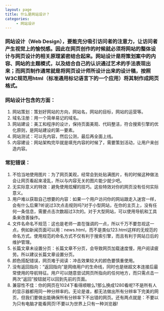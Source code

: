 ```yaml
---
layout: page
title: 什么是网站设计？
categories:
     - 网站设计
---
```


### 网站设计（Web Design），要能充分吸引访问者的注意力，让访问者产生视觉上的愉悦感。因此在网页创作的时候就必须将网站的整体设计与网页设计的相关原理紧密结合起来。网站设计是将策划案中的内容、网站的主题模式，以及结合自己的认识通过艺术的手法表现出来；而网页制作通常就是将网页设计师所设计出来的设计稿，按照W3C规范用html（标准通用标记语言下的一个应用）将其制作成网页格式。
### 网站设计包含的方面：
1. 网站策划：策划好网站的方向，网站名，网站的目标，网站的运营等。
2. 域名注册：用一个简单易记的域名。
3. 网站建设：美工和程序的设计，保持页面美观、代码整洁，符合搜索引擎的优化原则，是网站建设的第一要素。
4. 网站测试：可以先内容，然后公测，最后再全面上线。
5. 内容建设：网站架构完毕就是填充内容的时候了，需要策划活动，让用户来创造内容。

### 常犯错误：
1. 不恰当地使用图片：为了网页美观，经常会到处贴满图片，有的时候这种做法会让网页看起来凌乱，所以与内容无关的图片能少就少吧。
2. 无实际意义的特效：避免使用炫耀的技巧。这些特效对你的网页没有任何实际意义。
3. 用户难以获取自己想要的内容：如果一个用户访问你的网站跟走入迷宫一样，会有什么后果?听说过3次点击规则吗?对于小型网站，在你的主页上，没有任何一条信息，需要点击次数超过3次的。对于大型网站，可以使用导航和工具条来改善操作。
4. 文件名命名不规范：这也是老师一直在强调的一点，所以千万不要忽视这一点，例如新闻页面可以用：news.html，而不是类似123.html这样的无规范的命名方式。使用规范的命名方式不仅有利于搜索引擎，而且有利于网站日后的维护管理。
5. 长篇文章未设置分页：长篇文章不分页，会导致网页加载速度慢，用户阅读疲劳。所以建议长篇文章设置分页。
6. 颜色搭配错误，网页难于阅读：冲击效果较大的颜色要慎重使用。
7. 没有返回指向：“返回指向”是网络用户的生命线，同时也是继超文本连接后最常使用的导航特征。用户可以随意尝试网页所指向的任何地方，而只需点击一两次“返回”按钮就可以回到先前的页面。
8. 兼容性不佳：你的网页在1024下看得顺眼么?那么换成1280看呢?不是所有人的显示器都用同一种分辨率的。无论是谁，都无法做出所有分辨率下完美的网页，但我们要做出能确保所有分辨率下不出错的网页。还有两点就是：不要以为只有电脑才能看网页!不要以为世界上只有一种浏览器!
